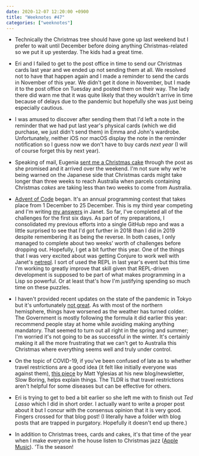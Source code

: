 ```yaml
---
date: 2020-12-07 12:20:00 +0900
title: "Weeknotes #47"
categories: ["weeknotes"]
---
```


- Technically the Christmas tree should have gone up last weekend but I prefer to wait until December before doing anything Christmas-related so we put it up yesterday. The kids had a great time.

- Eri and I failed to get to the post office in time to send our Christmas cards last year  and we ended up not sending them at all. We resolved not to have that happen again and I made a reminder to send the cards in November of this year. We didn't get it done in November, but I made it to the post office on Tuesday and posted them on their way. The lady there did warn me that it was quite likely that they wouldn't arrive in time because of delays due to the pandemic but hopefully she was just being especially cautious.

- I was amused to discover after sending them that I'd left a note in the reminder that we had put last year's physical cards (which we did purchase, we just didn't send them) in Emma and John's wardrobe. Unfortunately, neither iOS nor macOS display the note in the reminder notification so I guess now we don't have to buy cards _next year_ (I will of course forget this by next year).

- Speaking of mail, Eugenia [sent me a Christmas cake](https://updates.inqk.net/post/1604327220.html) through the post as she promised and it arrived over the weekend. I'm not sure why we're being warned on the Japanese side that Christmas cards might take longer than three weeks to reach Australia when parcels containing Christmas _cakes_ are taking less than two weeks to come from Australia.

- [Advent of Code](https://adventofcode.com/) began. It's an annual programming contest that takes place from 1 December to 25 December. This is my third year competing and I'm writing [my answers](https://github.com/pyrmont/advent/tree/master/2020) in Janet. So far, I've completed all of the challenges for the first six days. As part of my preparations, I consolidated my previous efforts into a single GitHub repo and was a little surprised to see that I'd got further in 2018 than I did in 2019 despite remembering it as being the reverse. In both cases, I only managed to complete about two weeks' worth of challenges before dropping out. Hopefully, I get a bit further this year. One of the things that I was very excited about was getting Conjure to work well with Janet's [netrepl](https://github.com/janet-lang/spork/). I sort of used the REPL in last year's event but this time I'm working to greatly improve that skill given that REPL-driven development is supposed to be part of what makes programming in a Lisp so powerful. Or at least that's how I'm justifying spending so much time on these puzzles.

- I haven't provided recent updates on the state of the pandemic in Tokyo but it's unfortunately [not great](https://www.japantimes.co.jp/news/2020/12/06/national/tokyo-japan-coronavirus/). As with most of the northern hemisphere, things have worsened as the weather has turned colder. The Government is mostly following the formula it did earlier this year: recommend people stay at home while avoiding making anything mandatory. That seemed to turn out all right in the spring and summer; I'm worried it's not going to be as successful in the winter. It's certainly making it all the more frustrating that we can't get to Australia this Christmas where everything seems well and truly under control.

- On the topic of COVID-19, if you've been confused of late as to whether travel restrictions are a good idea (it felt like initially everyone was against them), [this piece](https://www.slowboring.com/p/the-road-not-traveled) by Matt Yglesias at his new blog/newsletter, Slow Boring, helps explain things. The TLDR is that travel restrictions aren't helpful for some diseases but can be effective for others.

- Eri is trying to get to bed a bit earlier so she left me with to finish out _Ted Lasso_ which I did in short order. I actually want to write a proper post about it but I concur with the consensus opinion that it is very good. Fingers crossed for that blog post! (I literally have a folder with blog posts that are trapped in purgatory. Hopefully it doesn't end up there.)

- In addition to Christmas trees, cards and cakes, it's that time of the year when I make everyone in the house listen to Christmas jazz ([Apple Music](https://music.apple.com/us/playlist/jazz-christmas/pl.3bf312fc0f144045bcdf41351fa6c1bf)). 'Tis the season!
